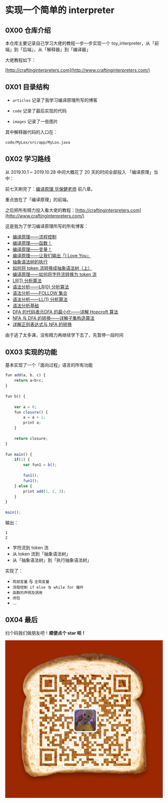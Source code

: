 # 实现一个简单的 interpreter







## 0X00 仓库介绍



本仓库主要记录自己学习大佬的教程一步一步实现一个 toy_interpreter，从「前端」到「后端」，从「解释器」到「编译器」



大佬教程如下：



[http://craftinginterpreters.com](http://www.craftinginterpreters.com/)  





## 0X01 目录结构



+ `articles` 记录了我学习编译原理所写的博客



+ `code` 记录了最后实现的代码



+ `images` 记录了一些图片



其中解释器代码的入口在：



`code/MyLox/src/app/MyLox.java`



## 0X02 学习路线



从 2019.10.1 ~ 2019.10.28 中间大概花了 20 天的时间全部投入 「编译原理」当中：  



前七天刷完了：[编译原理 华保健老师](https://mooc.study.163.com/course/1000002001?tid=1000003000) 前八章。  



重点放在了「编译原理」的前端。  



之后把所有精力投入看大佬的教程：[http://craftinginterpreters.com](http://www.craftinginterpreters.com/)  



这是我为了学习编译原理所写的所有博客：



+ [编译原理——流程控制](https://www.jianshu.com/p/885e89319ce6)
+ [编译原理——函数！](https://www.jianshu.com/p/752781690393)
+ [编译原理——变量！](https://www.jianshu.com/p/ad806361cf0e)
+ [编译原理——让我们输出「I Love You」](https://www.jianshu.com/p/9e4cff9f4594)
+ [抽象语法树的执行](https://www.jianshu.com/p/e6e9f9d9c30e)
+ [如何将 token 流转换成抽象语法树（上）](https://www.jianshu.com/p/e420992c6078)
+ [编译原理——如何将字符流转换为 token 流](https://www.jianshu.com/p/047a0d4a9ad5)
+ [LR(1) 分析算法](https://www.jianshu.com/p/3cfb02203586)
+ [语法分析——LR(0) 分析算法](https://www.jianshu.com/p/d56a08249b24)
+ [语法分析——FOLLOW 集合](https://www.jianshu.com/p/9e0324383100)
+ [语法分析——LL(1) 分析算法](https://www.jianshu.com/p/b6240f6b347f)
+ [语法分析基础](https://www.jianshu.com/p/5f2c0c10a2df)
+ [DFA 的代码表示](https://www.jianshu.com/p/593be71e85db)[DFA 的最小化——详解 Hopcroft 算法](https://www.jianshu.com/p/4900b44ada62)
+ [NFA 与 DFA 的转换——详解子集构造算法](https://www.jianshu.com/p/6bfc32fb520a)
+ [详解正则表达式与 NFA 的转换](https://www.jianshu.com/p/190ce24c420f)



由于逃了太多课，没有精力再继续学下去了，先暂停一段时间



## 0X03 实现的功能



基本实现了一个「面向过程」语言的所有功能



```javascript
fun add(a, b, c) {
    return a+b+c;
}

fun b() {

    var a = 0;
    fun closure() {
        a = a + 1;
        print a;
    }

    return closure;
}

fun main() {
    if(1) {
        var fun1 = b();

        fun1();
        fun1();
    } else {
        print add(1, 2, 3);
    }
}

main();
```



输出：

```
1
2
```





+ 字符流到 token 流
+ 从 token 流到「抽象语法树」
+ 从「抽象语法树」到「执行抽象语法树」



实现了：



+ `局部变量` 与 `全局变量`
+ `流程控制 if else 与 while for 循环`
+ `函数的声明及调用`
+ `闭包`
+ ...



## 0X04 最后



扫个码我们做朋友吧！**顺便点个 star 呗！**



![](./images/wx.jpg)



